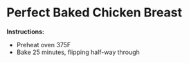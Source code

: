 # Perfect Baked Chicken Breast

**Instructions:**
* Preheat oven 375F
* Bake 25 minutes, flipping half-way through
